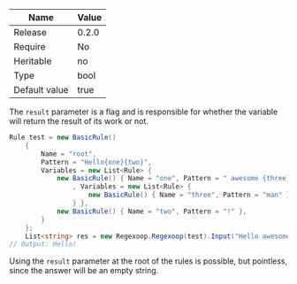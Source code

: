 | Name | Value |
|---|---|
| Release | 0.2.0 |
| Require | No |
| Heritable | no |
| Type | bool |
| Default value | true |

The `result` parameter is a flag and is responsible for whether the variable will return the result of its work or not.

```csharp
Rule test = new BasicRule()
    {
        Name = "root",
        Pattern = "Hello{one}{two}",
        Variables = new List<Rule> {
            new BasicRule() { Name = "one", Pattern = " awesome {three}", Result = false
                , Variables = new List<Rule> {
                    new BasicRule() { Name = "three", Pattern = "man" }
                } },
            new BasicRule() { Name = "two", Pattern = "!" },
        }
    };
    List<string> res = new Regexoop.Regexoop(test).Input("Hello awesome man!").Find();
// Output: Hello!
```

Using the `result` parameter at the root of the rules is possible, but pointless, since the answer will be an empty string.
